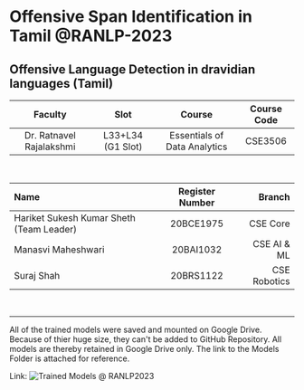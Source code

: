 # Offensive Span Identification in Tamil @RANLP-2023

## Offensive Language Detection in dravidian languages (Tamil)

|         Faculty          |       Slot        |            Course            | Course Code |
| :----------------------: | :---------------: | :--------------------------: | :---------: |
| Dr. Ratnavel Rajalakshmi | L33+L34 (G1 Slot) | Essentials of Data Analytics |   CSE3506   |

<br>

| Name                                     | Register Number |       Branch |
| :--------------------------------------- | :-------------: | -----------: |
| Hariket Sukesh Kumar Sheth (Team Leader) |    20BCE1975    |     CSE Core |
| Manasvi Maheshwari                       |    20BAI1032    |  CSE AI & ML |
| Suraj Shah                               |    20BRS1122    | CSE Robotics |

<br><hr>

All of the trained models were saved and mounted on Google Drive. Because of thier huge size, they can't be added to GitHub Repository.
All models are thereby retained in Google Drive only. The link to the Models Folder is attached for reference.

Link: ![Trained Models @ RANLP2023](https://drive.google.com/drive/folders/1TSfpkB0mc_mifnUwadhLUkO7LFEDRmdH?usp=share_link)
